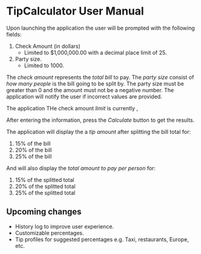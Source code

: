 # TipCalculator User Manual

Upon launching the application the user will be prompted with the following fields:

1. Check Amount (in dollars)
    * Limited to $1,000,000.00 with a decimal place limit of 25. 
2. Party size. 
    * Limited to 1000. 

The *check amount* represents the _total bill_ to pay. The *party size* consist of _how many people_ is the bill going to be split by.
The party size must be greater than 0 and the amount must not be a negative number. The application will notify the user if incorrect
values are provided.

The application
THe check amount _limit_ is currently , 

After entering the information, press the _Calculate_ button to get the results.

The application will display the a *tip amount* after splitting the bill total for:

1. 15% of the bill
2. 20% of the bill
3. 25% of the bill  

And will also display the *total amount to pay* *per person* for:

1. 15% of the splitted total
2. 20% of the splitted total
3. 25% of the splitted total

## Upcoming changes
* History log to improve user experience.
* Customizable percentages.
* Tip profiles for suggested percentages e.g. Taxi, restaurants, Europe, etc.  
